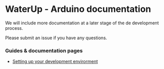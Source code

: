 # WaterUp - Arduino documentation
We will include more documentation at a later stage of the de
development process.

Please submit an issue if you have any questions.


### Guides & documentation pages
 - [Setting up your development envirorment](installation.md)